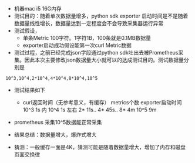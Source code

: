 * 机器mac i5 16G内存
* 测试目的：随着单次数据量增多，python sdk exporter 启动时间是不是随着数据量线性增长，数据量达到一定程度会不会导致采集器运行异常
* 测试假设，
    * 单条Metric 100字符。1字符1B，100条就是0.1MB数据量
    * exporter启动成功假设能第一次curl Metric数据
* 测试过程，之前已经完成json字段通过python sdk吐出去被Prometheus采集。因此本次主要修改json数据量大小就可以的达成测试目的。测试数据量分别是
```
10^3,10^4,2*10^4,4*10^4,8*10^4,10^5
```

* 测试结果如下
    * curl返回时间（无参考意义，有缓存）
metrics个数     exporter启动时间        
10^3            1s 内
10^4            1s 左右
2*              11s..
4*              45s..
8*              4m
10^5            9m

* prometheus 采集10^5数据能正常采集
* 结果总结：数据量增大，爆炸式增大
* 猜测：一般缓存一面是4K，猜测可能是随着数据量增大，增加了内存和磁盘页面交换律

